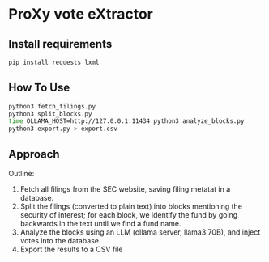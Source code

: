# ProXy vote eXtractor

## Install requirements

```sh
pip install requests lxml
```

## How To Use

```sh
python3 fetch_filings.py
python3 split_blocks.py
time OLLAMA_HOST=http://127.0.0.1:11434 python3 analyze_blocks.py
python3 export.py > export.csv
```

## Approach

Outline:

1. Fetch all filings from the SEC website, saving filing metatat in a database.
2. Split the filings (converted to plain text) into blocks mentioning the security of interest;
   for each block, we identify the fund by going backwards in the text until we find a fund name.
3. Analyze the blocks using an LLM (ollama server, llama3:70B),
   and inject votes into the database.
4. Export the results to a CSV file
